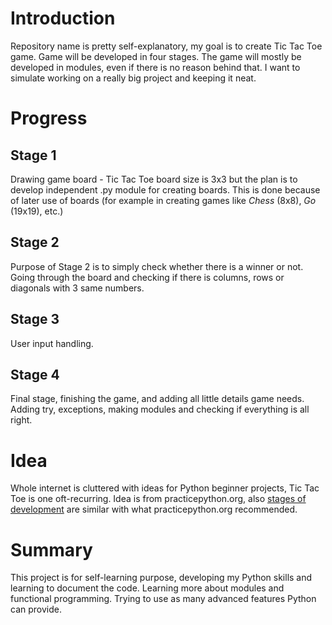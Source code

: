 # Introduction 

Repository name is pretty self-explanatory, my goal is to create Tic Tac Toe game.
Game will be developed in four stages. 
The game will mostly be developed in modules, even if there is no reason behind that. I want to simulate working on a really big project and keeping it neat. 

# Progress 

## Stage 1

Drawing game board - Tic Tac Toe board size is 3x3 but the plan is to develop independent .py module for creating boards.
This is done because of later use of boards (for example in creating games like *Chess* (8x8), *Go* (19x19), etc.)

## Stage 2

Purpose of Stage 2 is to simply check whether there is a winner or not. Going through the board and checking if there is columns, rows or diagonals with 3 same numbers.

## Stage 3

User input handling.

## Stage 4

Final stage, finishing the game, and adding all little details game needs. Adding try, exceptions, making modules and checking if everything is all right.


# Idea

Whole internet is cluttered with ideas for Python beginner projects, Tic Tac Toe is one oft-recurring. Idea is from practicepython.org, also [stages of development](https://www.practicepython.org/exercise/2014/12/27/24-draw-a-game-board.html) are similar with what practicepython.org recommended. 

# Summary 

This project is for self-learning purpose, developing my Python skills and learning to document the code. Learning more about modules and functional programming. Trying to use as many advanced features Python can provide.